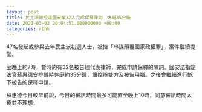 ```yaml
---
layout: post
title: 民主派被控違國安案32人完成保釋陳詞　休庭35分鐘
date: 2021-03-02 20:04:51.000000000 +08:00
categories: rthk
---
```


47名發起或參與去年民主派初選人士，被控「串謀顛覆國家政權罪」，案件繼續提堂。

至晚上約7時，暫時約有32名被告經代表律師，完成申請保釋的陳詞。國安法指定法官蘇惠德安排暫時休庭約35分鐘，讓控辯雙方及被告用膳。之後會繼續進行餘下被告的保釋申請。

蘇惠德今日較早前說，今日的審訊時間最多可能直至晚上10時，同意審訊時間太夜並不理想。
